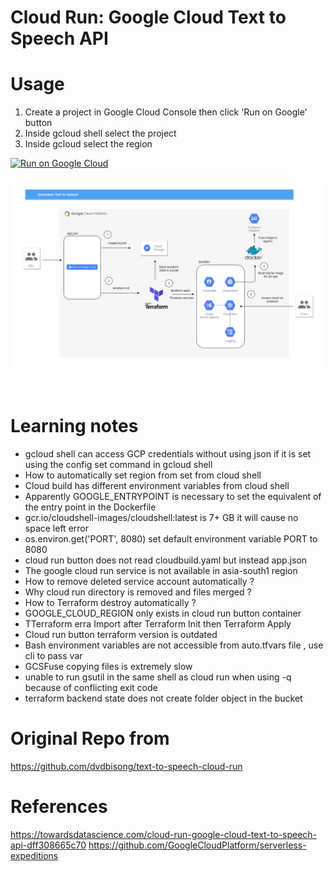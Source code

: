 # Cloud Run: Google Cloud Text to Speech API

# Usage

1. Create a project in Google Cloud Console then click 'Run on Google' button
2. Inside gcloud shell select the project
3. Inside gcloud select the region 

[![Run on Google
Cloud](https://deploy.cloud.run/button.svg)](https://deploy.cloud.run/?git_repo=https://github.com/mdnurakmal/text-to-speech-cloud-run.git)


![Alt text](/img/2.png?raw=true "Title")

<br>

# Learning notes
- gcloud shell can access GCP credentials without using json if it is set using the config set command in gcloud shell
- How to automatically set region from set from cloud shell
- Cloud build has different environment variables from cloud shell
- Apparently GOOGLE_ENTRYPOINT is necessary to set the equivalent of the entry point in the Dockerfile 
- gcr.io/cloudshell-images/cloudshell:latest is 7+ GB it will cause no space left error
- os.environ.get('PORT', 8080) set default environment variable PORT to 8080
- cloud run button does not read cloudbuild.yaml but instead app.json
- The google cloud run service is not available in asia-south1 region
- How to remove deleted service account automatically ?
- Why cloud run directory is removed and files merged ?
- How to Terraform destroy automatically ?
- GOOGLE_CLOUD_REGION only exists in cloud run button container
- TTerraform erra Import after Terraform Init then Terraform Apply
- Cloud run button terraform version is outdated
- Bash environment variables are not accessible from auto.tfvars file , use cli to pass var 
- GCSFuse copying files is extremely slow
- unable to run gsutil in the same shell as cloud run when using -q because of conflicting exit code
- terraform backend state does not create folder object in the bucket


# Original Repo from
https://github.com/dvdbisong/text-to-speech-cloud-run

# References
https://towardsdatascience.com/cloud-run-google-cloud-text-to-speech-api-dff308665c70
https://github.com/GoogleCloudPlatform/serverless-expeditions
 